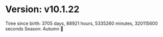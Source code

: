 # Version: v10.1.22
Time since birth: 3705 days, 88921 hours, 5335260 minutes, 320115600 seconds
Season: Autumn 🍁
